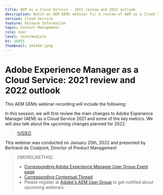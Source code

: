 ```yaml
---
title: AEM as a Cloud Service - 2021 review and 2022 outlook
description: Watch an AEM GEMs webinar fir a review of AEM as a Cloud Service in 2021. Also get an overview for what's in store for 2022.
version: Cloud Service
feature: Release Information
topic: Content Management
role: User
level: Intermediate
kt: 10055
thumbnail: 341444.jpeg
---
```

# Adobe Experience Manager as a Cloud Service: 2021 review and 2022 outlook

This AEM GEMs webinar recording will include the following:

In this session, we will first review the main changes to Adobe Experience Manager (AEM) as a Cloud Service 2021 and some of the key metrics. We will also talk about the upcoming changes planned for 2022.

>[!VIDEO](https://video.tv.adobe.com/v/341444/?quality=12&learn=on)

This webinar was conducted on January 25th, 2022 and presented by Bertrand de Coatpont, Director of Product Management

>[!MORELIKETHIS]
>
>* [Corresponding Adobe Experience Manager User Group Event page](https://aem-augs.adobe.com/events/details/adobe-experience-manager-aem-learning-chapter-presents-aem-gems-adobe-experience-manager-as-a-cloud-service-2021-review-and-2022-outlook/)
>* [Corresponding Contextual Thread](https://adobe.ly/3rqbSOz)
>* Please register at [Adobe's AEM User Group](https://aem-augs.adobe.com/) to get notified about upcoming webinars.
